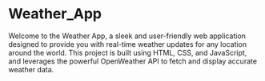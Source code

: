 # Weather_App
Welcome to the Weather App, a sleek and user-friendly web application designed to provide you with real-time weather updates for any location around the world. This project is built using HTML, CSS, and JavaScript, and leverages the powerful OpenWeather API to fetch and display accurate weather data.
